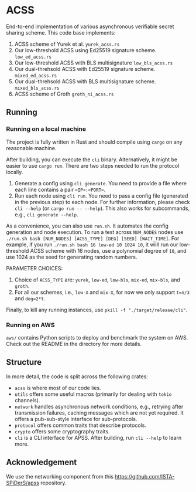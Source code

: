 # ACSS
End-to-end implementation of various asynchronous verifiable secret sharing scheme. This code base implements:
1. ACSS scheme of Yurek et al. `yurek_acss.rs`
2. Our low-threshold ACSS using Ed25519 signature scheme. `low_ed_acss.rs`
3. Our low-threshold ACSS with BLS multisignature `low_bls_acss.rs`
4. Our dual-threhsold ACSS with Ed25519 signature scheme. `mixed_ed_acss.rs`
5. Our dual-threhsold ACSS with BLS multisignature scheme. `mixed_bls_acss.rs`
6. ACSS scheme of Groth `groth_ni_acss.rs`


## Running
### Running on a local machine
The project is fully written in Rust and should compile using `cargo` on any reasonable machine. 

After building, you can execute the `cli` binary. Alternatively, it might be easier to use `cargo run`. There are two steps needed to run the protocol locally.
1. Generate a config using `cli generate`. You need to provide a file where each line contains a pair `<IP>:<PORT>`.
2. Run each node using `cli run`. You need to pass a config file (generated in the previous step) to each node.
For further information, please check `cli --help` (or `cargo run -- --help`). This also works for subcommands, e.g., `cli generate --help`.


As a convenience, you can also use `run.sh`. It automates the config generation and node execution. To run a test across `NUM_NODES` nodes use `./run.sh bash [NUM_NODES] [ACSS_TYPE] [DEG] [SEED] [WAIT_TIME]`. For example, if you run `./run.sh bash 16 low-ed 10 1024 10`, it wiill run our low-threshold ACSS scheme with 16 nodes, use a polynomial degree of `10`, and use 1024 as the seed for generating random numbers. 

PARAMETER CHOICES:
1. Choice of `ACSS_TYPE` are: `yurek`, `low-ed`, `low-bls`, `mix-ed`, `mix-bls`, and `groth`.
2. For all our schemes, i.e., `low-X` and `mix-X`, for now we only support `t=n/3` and `deg=2*t`.


Finally, to kill any running instances, use `pkill -f "./target/release/cli"`.


### Running on AWS 
`aws/` contains Python scripts to deploy and benchmark the system on AWS. Check out the README in the directory for more details.

## Structure
In more detail, the code is split across the following crates:
* `acss` is where most of our code lies.
* `utils` offers some useful macros (primarily for dealing with `tokio` channels).
* `network` handles asynchronous network conditions, e.g., retrying after transmission failures, caching messages which are not yet required. It offers a pub-sub-style interface for sub-protocols.
* `protocol` offers common traits that describe protocols.
* `crypto` offers some cryptography traits.
* `cli` is a CLI interface for APSS. After building, run `cli --help` to learn more.

## Acknowledgement
We use the networking component from this https://github.com/ISTA-SPiDerS/apss repository.